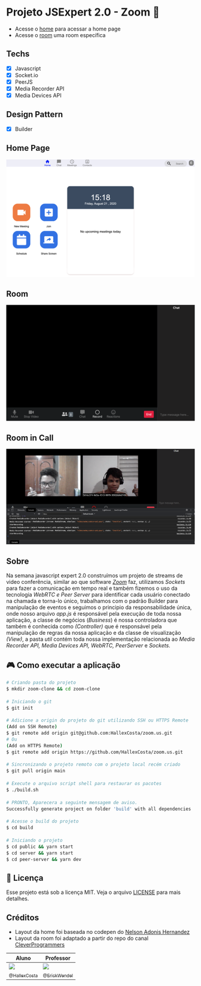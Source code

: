 # Projeto JSExpert 2.0 - Zoom :yellow_heart:


- Acesse o [home](./aula04/public/pages/home/index.html) para acessar a home page
- Acesse o [room](./aula04/public/pages/room/index.html) uma room específica

## Techs
- [x] Javascript
- [x] Socket.io
- [x] PeerJS
- [x] Media Recorder API
- [x] Media Devices API

## Design Pattern
- [x] Builder

## Home Page

![home page](./aula04/public/prints/home.png)

## Room

![room](./aula04/public/prints/room.png)

## Room in Call

![room](./aula04/public/prints/room-in-call.png)

## Sobre
Na semana javascript expert 2.0 construímos um projeto de streams de video conferência, similar ao que software _[Zoom](https://zoom.us)_ faz, utilizamos _Sockets_ para fazer a comunicação em tempo real e também fizemos o uso da tecnologia _WebRTC e Peer Server_ para identificar cada usuário conectado na chamada e torna-lo único, trabalhamos com o padrão Builder para manipulação de eventos e seguimos o principio da responsabilidade única, onde nosso arquivo _app.js_ é responsável pela execução de toda nossa aplicação, a classe de negócios (_Business_) é nossa controladora que também é conhecida como _(Controller)_ que é responsável pela manipulação de regras da nossa aplicação e da classe de visualização _(View)_, a pasta _util_ contém toda nossa implementação relacionada ao _Media Recorder API, Media Devices API, WebRTC,  PeerServer_ e _Sockets_.

## :video_game: Como executar a aplicação

```sh
# Criando pasta do projeto
$ mkdir zoom-clone && cd zoom-clone

# Iniciando o git
$ git init

# Adicione a origin do projeto do git utilizando SSH ou HTTPS Remote
(Add on SSH Remote)
$ git remote add origin git@github.com:HallexCosta/zoom.us.git
# Ou
(Add on HTTPS Remote)
$ git remote add origin https://github.com/HallexCosta/zoom.us.git

# Sincronizando o projeto remoto com o projeto local recém criado
$ git pull origin main

# Execute o arquivo script shell para restaurar os pacotes
$ ./build.sh

# PRONTO, Aparecera a seguinte mensagem de aviso.
Successfully generate project on folder 'build' with all dependencies

# Acesse o build do projeto
$ cd build

# Iniciando o projeto
$ cd public && yarn start
$ cd server && yarn start
$ cd peer-server && yarn dev

```  

## :memo: Licença

Esse projeto está sob a licença MIT. Veja o arquivo [LICENSE](https://github.com/HallexCosta/zoom.us/blob/master/LICENSE) para mais detalhes.  


## Créditos

- Layout da home foi baseada no codepen do [Nelson Adonis Hernandez
](https://codepen.io/nelsonher019/pen/eYZBqOm)
- Layout da room foi adaptado a partir do repo do canal [CleverProgrammers](https://github.com/CleverProgrammers/nodejs-zoom-clone/blob/master/views/room.ejs)

| Aluno | Professor |
|--|--|  
| [<img src="https://avatars0.githubusercontent.com/u/55293671?s=115&v=4"><br><sub>@HallexCosta</sub>](https://github.com/HallexCosta) | [<img src="https://avatars.githubusercontent.com/u/8060102?s=115&v=4"><br><sub>@ErickWendel</sub>](https://github.com/ErickWendel) |
